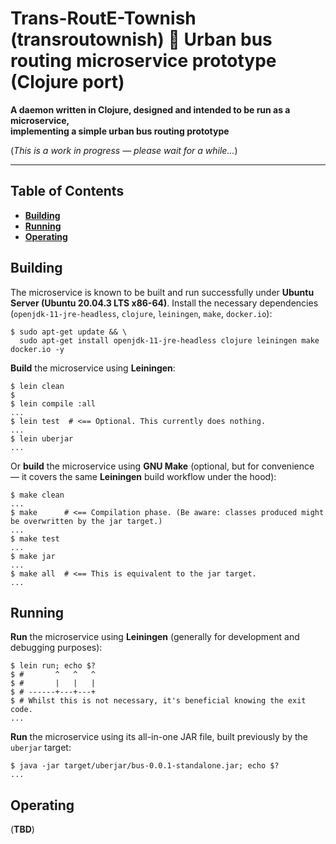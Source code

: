 # Trans-RoutE-Townish (transroutownish) :small_orange_diamond: Urban bus routing microservice prototype (Clojure port)

**A daemon written in Clojure, designed and intended to be run as a microservice,
<br />implementing a simple urban bus routing prototype**

(*This is a work in progress &mdash; please wait for a while...*)

---

## Table of Contents

* **[Building](#building)**
* **[Running](#running)**
* **[Operating](#operating)**

## Building

The microservice is known to be built and run successfully under **Ubuntu Server (Ubuntu 20.04.3 LTS x86-64)**. Install the necessary dependencies (`openjdk-11-jre-headless`, `clojure`, `leiningen`, `make`, `docker.io`):

```
$ sudo apt-get update && \
  sudo apt-get install openjdk-11-jre-headless clojure leiningen make docker.io -y
```

**Build** the microservice using **Leiningen**:

```
$ lein clean
$
$ lein compile :all
...
$ lein test  # <== Optional. This currently does nothing.
...
$ lein uberjar
...
```

Or **build** the microservice using **GNU Make** (optional, but for convenience &mdash; it covers the same **Leiningen** build workflow under the hood):

```
$ make clean
...
$ make      # <== Compilation phase. (Be aware: classes produced might be overwritten by the jar target.)
...
$ make test
...
$ make jar
...
$ make all  # <== This is equivalent to the jar target.
...
```

## Running

**Run** the microservice using **Leiningen** (generally for development and debugging purposes):

```
$ lein run; echo $?
$ #       ^   ^   ^
$ #       |   |   |
$ # ------+---+---+
$ # Whilst this is not necessary, it's beneficial knowing the exit code.
...
```

**Run** the microservice using its all-in-one JAR file, built previously by the `uberjar` target:

```
$ java -jar target/uberjar/bus-0.0.1-standalone.jar; echo $?
...
```

## Operating

(**TBD**)
